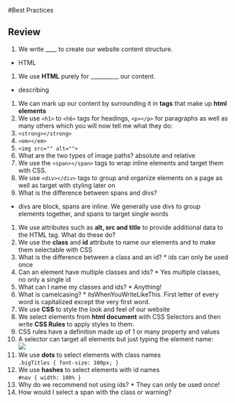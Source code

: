 #Best Practices

## Review

1. We write ____ to create our website content structure.
  * <span class="hide">HTML</span>
1. We use **HTML** purely for __________ our content.
  * <span class="hide">describing</span>
1. We can mark up our content by surrounding it in <span class="hide">**tags**</span> that make up <span class="hide">**html elements**</span>
1. We use `<h1>` to `<h6>` tags for headings, `<p></p>` for paragraphs as well as many others which you will now tell me what they do: 
  1. `<strong></strong>`
  1. `<em></em>`
  1. `<img src="" alt="">`
  1. What are the two types of image paths? <span class="hide">absolute and relative</span>
1. We use  the `<span></span>` tags to wrap inline elements and target them with CSS.
1. We use `<div></div>` tags to group and organize elements on a page as well as target with styling later on
1. What is the difference between spans and divs?
  * <span class="hide">divs are block, spans are inline. We generally use divs to group elements together, and spans to target single words</span>
1. We use attributes such as **alt, src and title** to provide additional data to the HTML tag. What do these do?
1. We use the **class** and **id** attribute to name our elements and to make them selectable with CSS
  1. What is the difference between a class and an id?
    * <span class="hide">ids can only be used once</span>
  1. Can an element have multiple classes and ids?
    * <span class="hide">Yes multiple classes, no only a single id</span>
  1. What can I name my classes and ids?
    * <span class="hide">Anything!</span>   
  1. What is camelcasing?
    * <span class="hide">itsWhenYouWriteLikeThis. First letter of every word is capitalized except the very first word.</span>
1. We use **CSS** to style the look and feel of our website
1. We select elements from **html document** with CSS Selectors and then write **CSS Rules** to apply styles to them.
1. CSS rules have a definition made up of 1 or many property and values
  1. A selector can target all elements but just typing the element name:  
    ![](http://wes.io/J3WP/diagrams.png)
  1. We use **dots** to select elements with class names  
    `.bigTitles { font-size: 100px; }`
  1. We use **hashes** to select elements with id names  
    `#nav { width: 100% }`
  1. Why do we recommend not using ids? 
    * <span class="hide">They can only be used once!</span>
  1. How would I select a span with the class or warning?